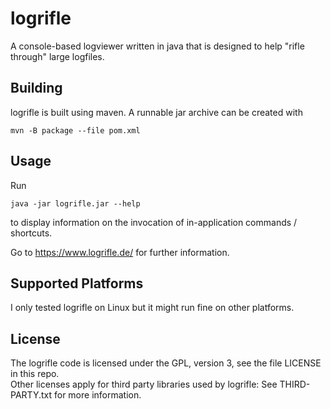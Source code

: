 # logrifle
A console-based logviewer written in java that is designed to help "rifle through" large logfiles.

## Building
logrifle is built using maven. A runnable jar archive can be created with

```mvn -B package --file pom.xml```

## Usage
Run 

```java -jar logrifle.jar --help```

to display information on the invocation of in-application commands / shortcuts.

Go to https://www.logrifle.de/ for further information.

## Supported Platforms
I only tested logrifle on Linux but it might run fine on other platforms.

## License
The logrifle code is licensed under the GPL, version 3, see the file LICENSE in this repo.  
Other licenses apply for third party libraries used by logrifle: See THIRD-PARTY.txt for more information.
